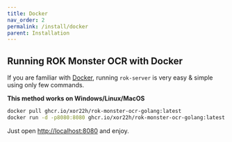 ```yaml
---
title: Docker
nav_order: 2
permalink: /install/docker
parent: Installation
---
```


## Running ROK Monster OCR with Docker

If you are familiar with [Docker](https://www.docker.com/products/docker-desktop/), running `rok-server` is very easy & simple using only few commands.

**This method works on Windows/Linux/MacOS**

```bash
docker pull ghcr.io/xor22h/rok-monster-ocr-golang:latest
docker run -d -p8080:8080 ghcr.io/xor22h/rok-monster-ocr-golang:latest
```

Just open  [http://localhost:8080](http://localhost:8080) and enjoy.